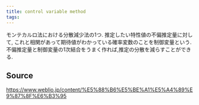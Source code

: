 ```yaml
---
title: control variable method
tags: 
---
```


モンテカルロ法における分散減少法の1つ. 推定したい特性値の不偏推定量に対して, これと相関があって期待値がわかっている確率変数のことを制御変量という. 不偏推定量と制御変量の1次結合をうまく作れば,推定の分散を減らすことができる.

## Source
https://www.weblio.jp/content/%E5%88%B6%E5%BE%A1%E5%A4%89%E9%87%8F%E6%B3%95